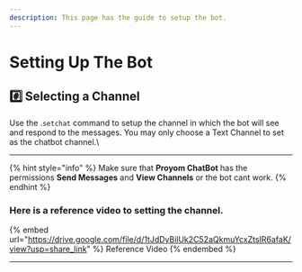 ```yaml
---
description: This page has the guide to setup the bot.
---
```


# Setting Up The Bot

## #️⃣ Selecting a Channel

Use the .`setchat` command to setup the channel in which the bot will see and respond to the messages. You may only choose a Text Channel to set as the chatbot channel.\

---

{% hint style="info" %}
Make sure that **Proyom ChatBot** has the permissions **Send Messages** and **View Channels** or the bot cant work.
{% endhint %}

### Here is a reference video to setting the channel.

{% embed url="https://drive.google.com/file/d/1tJdDyBilUk2C52aQkmuYcxZtsIR6afaK/view?usp=share_link" %}
Reference Video
{% endembed %}

---
